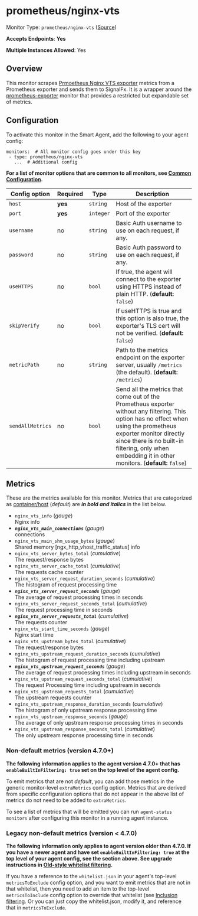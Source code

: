 <!--- GENERATED BY gomplate from scripts/docs/monitor-page.md.tmpl --->

# prometheus/nginx-vts

Monitor Type: `prometheus/nginx-vts` ([Source](https://github.com/signalfx/signalfx-agent/tree/master/internal/monitors/prometheus/nginxvts))

**Accepts Endpoints**: **Yes**

**Multiple Instances Allowed**: Yes

## Overview

This monitor scrapes [Prmoetheus Nginx VTS
exporter](https://github.com/hnlq715/nginx-vts-exporter) metrics from a
Prometheus exporter and sends them to SignalFx.  It is a wrapper around the
[prometheus-exporter](./prometheus-exporter.md) monitor that provides a
restricted but expandable set of metrics.


## Configuration

To activate this monitor in the Smart Agent, add the following to your
agent config:

```
monitors:  # All monitor config goes under this key
 - type: prometheus/nginx-vts
   ...  # Additional config
```

**For a list of monitor options that are common to all monitors, see [Common
Configuration](../monitor-config.md#common-configuration).**


| Config option | Required | Type | Description |
| --- | --- | --- | --- |
| `host` | **yes** | `string` | Host of the exporter |
| `port` | **yes** | `integer` | Port of the exporter |
| `username` | no | `string` | Basic Auth username to use on each request, if any. |
| `password` | no | `string` | Basic Auth password to use on each request, if any. |
| `useHTTPS` | no | `bool` | If true, the agent will connect to the exporter using HTTPS instead of plain HTTP. (**default:** `false`) |
| `skipVerify` | no | `bool` | If useHTTPS is true and this option is also true, the exporter's TLS cert will not be verified. (**default:** `false`) |
| `metricPath` | no | `string` | Path to the metrics endpoint on the exporter server, usually `/metrics` (the default). (**default:** `/metrics`) |
| `sendAllMetrics` | no | `bool` | Send all the metrics that come out of the Prometheus exporter without any filtering.  This option has no effect when using the prometheus exporter monitor directly since there is no built-in filtering, only when embedding it in other monitors. (**default:** `false`) |


## Metrics

These are the metrics available for this monitor.
Metrics that are categorized as
[container/host](https://docs.signalfx.com/en/latest/admin-guide/usage.html#about-custom-bundled-and-high-resolution-metrics)
(*default*) are ***in bold and italics*** in the list below.


 - `nginx_vts_info` (*gauge*)<br>    Nginx info
 - ***`nginx_vts_main_connections`*** (*gauge*)<br>    connections
 - `nginx_vts_main_shm_usage_bytes` (*gauge*)<br>    Shared memory [ngx_http_vhost_traffic_status] info
 - `nginx_vts_server_bytes_total` (*cumulative*)<br>    The request/response bytes
 - `nginx_vts_server_cache_total` (*cumulative*)<br>    The requests cache counter
 - `nginx_vts_server_request_duration_seconds` (*cumulative*)<br>    The histogram of request processing time
 - ***`nginx_vts_server_request_seconds`*** (*gauge*)<br>    The average of request processing times in seconds
 - `nginx_vts_server_request_seconds_total` (*cumulative*)<br>    The request processing time in seconds
 - ***`nginx_vts_server_requests_total`*** (*cumulative*)<br>    The requests counter
 - `nginx_vts_start_time_seconds` (*gauge*)<br>    Nginx start time
 - `nginx_vts_upstream_bytes_total` (*cumulative*)<br>    The request/response bytes
 - `nginx_vts_upstream_request_duration_seconds` (*cumulative*)<br>    The histogram of request processing time including upstream
 - ***`nginx_vts_upstream_request_seconds`*** (*gauge*)<br>    The average of request processing times including upstream in seconds
 - `nginx_vts_upstream_request_seconds_total` (*cumulative*)<br>    The request Processing time including upstream in seconds
 - `nginx_vts_upstream_requests_total` (*cumulative*)<br>    The upstream requests counter
 - `nginx_vts_upstream_response_duration_seconds` (*cumulative*)<br>    The histogram of only upstream response processing time
 - `nginx_vts_upstream_response_seconds` (*gauge*)<br>    The average of only upstream response processing times in seconds
 - `nginx_vts_upstream_response_seconds_total` (*cumulative*)<br>    The only upstream response processing time in seconds

### Non-default metrics (version 4.7.0+)

**The following information applies to the agent version 4.7.0+ that has
`enableBuiltInFiltering: true` set on the top level of the agent config.**

To emit metrics that are not _default_, you can add those metrics in the
generic monitor-level `extraMetrics` config option.  Metrics that are derived
from specific configuration options that do not appear in the above list of
metrics do not need to be added to `extraMetrics`.

To see a list of metrics that will be emitted you can run `agent-status
monitors` after configuring this monitor in a running agent instance.

### Legacy non-default metrics (version < 4.7.0)

**The following information only applies to agent version older than 4.7.0. If
you have a newer agent and have set `enableBuiltInFiltering: true` at the top
level of your agent config, see the section above. See upgrade instructions in
[Old-style whitelist filtering](../legacy-filtering.md#old-style-whitelist-filtering).**

If you have a reference to the `whitelist.json` in your agent's top-level
`metricsToExclude` config option, and you want to emit metrics that are not in
that whitelist, then you need to add an item to the top-level
`metricsToInclude` config option to override that whitelist (see [Inclusion
filtering](../legacy-filtering.md#inclusion-filtering).  Or you can just
copy the whitelist.json, modify it, and reference that in `metricsToExclude`.



